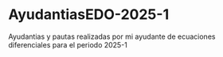 # AyudantiasEDO-2025-1
Ayudantias y pautas realizadas por mi ayudante de ecuaciones diferenciales para el periodo 2025-1
